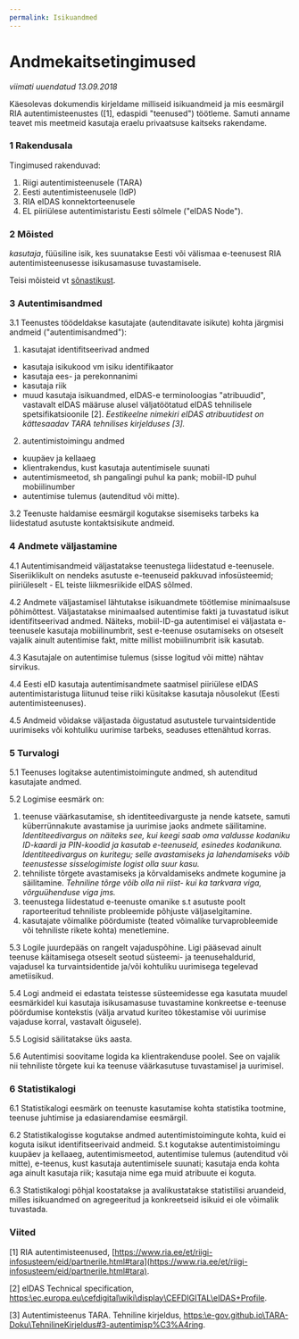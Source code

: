 ```yaml
---
permalink: Isikuandmed
---
```


# Andmekaitsetingimused

_viimati uuendatud 13.09.2018_

Käesolevas dokumendis kirjeldame milliseid isikuandmeid ja mis eesmärgil RIA autentimisteenustes ([1], edaspidi "teenused") töötleme. Samuti anname teavet mis meetmeid kasutaja eraelu privaatsuse kaitseks rakendame. 

### 1 Rakendusala

Tingimused rakenduvad:

1. Riigi autentimisteenusele (TARA)
2. Eesti autentimisteenusele (IdP)
3. RIA eIDAS konnektorteenusele
4. EL piiriülese autentimistaristu Eesti sõlmele ("eIDAS Node").

### 2 Mõisted

_kasutaja_, füüsiline isik, kes suunatakse Eesti või välismaa e-teenusest RIA autentimisteenusesse isikusamasuse tuvastamisele.

Teisi mõisteid vt [sõnastikust](https://e-gov.github.io/TARA-Doku/Sonastik).

### 3 Autentimisandmed

3\.1 Teenustes töödeldakse kasutajate (autenditavate isikute) kohta järgmisi andmeid ("autentimisandmed"):

1. kasutajat identifitseerivad andmed
  - kasutaja isikukood vm isiku identifikaator
  - kasutaja ees- ja perekonnanimi
  - kasutaja riik
  - muud kasutaja isikuandmed, eIDAS-e terminoloogias "atribuudid", vastavalt eIDAS määruse alusel väljatöötatud eIDAS tehnilisele spetsifikatsioonile [2]. _Eestikeelne nimekiri eIDAS atribuutidest on kättesaadav TARA tehnilises kirjelduses [3]._

2. autentimistoimingu andmed
  - kuupäev ja kellaaeg
  - klientrakendus, kust kasutaja autentimisele suunati
  - autentimismeetod, sh pangalingi puhul ka pank; mobiil-ID puhul mobiilinumber
  - autentimise tulemus (autenditud või mitte).

3\.2 Teenuste haldamise eesmärgil kogutakse sisemiseks tarbeks ka liidestatud asutuste kontaktsisikute andmeid.

### 4 Andmete väljastamine

4\.1 Autentimisandmeid väljastatakse teenustega liidestatud e-teenusele. Siseriiklikult on nendeks asutuste e-teenuseid pakkuvad infosüsteemid; piiriüleselt - EL teiste liikmesriikide eIDAS sõlmed.

4\.2 Andmete väljastamisel lähtutakse isikuandmete töötlemise minimaalsuse põhimõttest. Väljastatakse minimaalsed autentimise fakti ja tuvastatud isikut identifitseerivad andmed. Näiteks, mobiil-ID-ga autentimisel ei väljastata e-teenusele kasutaja mobiilinumbrit, sest e-teenuse osutamiseks on otseselt vajalik ainult autentimise fakt, mitte millist mobiilinumbrit isik kasutab.

4\.3 Kasutajale on autentimise tulemus (sisse logitud või mitte) nähtav sirvikus.

4\.4 Eesti eID kasutaja autentimisandmete saatmisel piiriülese eIDAS autentimistaristuga liitunud teise riiki küsitakse kasutaja nõusolekut (Eesti autentimisteenuses). 

4\.5 Andmeid võidakse väljastada õigustatud asutustele turvaintsidentide uurimiseks või kohtuliku uurimise tarbeks, seaduses ettenähtud korras.  

### 5 Turvalogi

5\.1 Teenuses logitakse autentimistoimingute andmed, sh autenditud kasutajate andmed.

5\.2 Logimise eesmärk on:

1. teenuse väärkasutamise, sh identiteedivarguste ja nende katsete, samuti küberrünnakute avastamise ja uurimise jaoks andmete säilitamine. _Identiteedivargus on näiteks see, kui keegi saab oma valdusse kodaniku ID-kaardi ja PIN-koodid ja kasutab e-teenuseid, esinedes kodanikuna. Identiteedivargus on kuritegu; selle avastamiseks ja lahendamiseks võib teenustesse sisselogimiste logist olla suur kasu._ 
2. tehniliste tõrgete avastamiseks ja kõrvaldamiseks andmete kogumine ja säilitamine. _Tehniline tõrge võib olla nii riist- kui ka tarkvara viga, võrguühenduse viga jms._
3. teenustega liidestatud e-teenuste omanike s.t asutuste poolt raporteeritud tehniliste probleemide põhjuste väljaselgitamine.
4. kasutajate võimalike pöördumiste (teated võimalike turvaprobleemide või tehniliste rikete kohta) menetlemine.

5\.3 Logile juurdepääs on rangelt vajaduspõhine. Ligi pääsevad ainult teenuse käitamisega otseselt seotud süsteemi- ja teenusehaldurid, vajadusel ka turvaintsidentide ja/või kohtuliku uurimisega tegelevad ametiisikud.

5\.4 Logi andmeid ei edastata teistesse süsteemidesse ega kasutata muudel eesmärkidel kui kasutaja isikusamasuse tuvastamine konkreetse e-teenuse pöördumise kontekstis (välja arvatud kuriteo tõkestamise või uurimise vajaduse korral, vastavalt õigusele).

5\.5 Logisid säilitatakse üks aasta.

5\.6 Autentimisi soovitame logida ka klientrakenduse poolel. See on vajalik nii tehniliste tõrgete kui ka teenuse väärkasutuse tuvastamisel ja uurimisel.

### 6 Statistikalogi

6\.1 Statistikalogi eesmärk on teenuste kasutamise kohta statistika tootmine, teenuse juhtimise ja edasiarendamise eesmärgil.

6\.2 Statistikalogisse kogutakse andmed autentimistoimingute kohta, kuid ei koguta isikut identifitseerivaid andmeid. S.t kogutakse autentimistoimingu kuupäev ja kellaaeg, autentimismeetod, autentimise tulemus (autenditud või mitte), e-teenus, kust kasutaja autentimisele suunati; kasutaja enda kohta aga ainult kasutaja riik; kasutaja nime ega muid atribuute ei koguta.

6\.3 Statistikalogi põhjal koostatakse ja avalikustatakse statistilisi aruandeid, milles isikuandmed on agregeeritud ja konkreetseid isikuid ei ole võimalik tuvastada.  

### Viited

[1] RIA autentimisteenused, [https://www.ria.ee/et/riigi-infosusteem/eid/partnerile.html#tara](https://www.ria.ee/et/riigi-infosusteem/eid/partnerile.html#tara).

[2] eIDAS Technical specification, [https:\\ec.europa.eu\cefdigital\wiki\display\CEFDIGITAL\eIDAS+Profile](https:\\ec.europa.eu\cefdigital\wiki\display\CEFDIGITAL\eIDAS+Profile).

[3] Autentimisteenus TARA. Tehniline kirjeldus,  [https:\\e-gov.github.io\TARA-Doku\TehnilineKirjeldus#3-autentimisp%C3%A4ring](https:\\e-gov.github.io\TARA-Doku\TehnilineKirjeldus#3-autentimisp%C3%A4ring).
